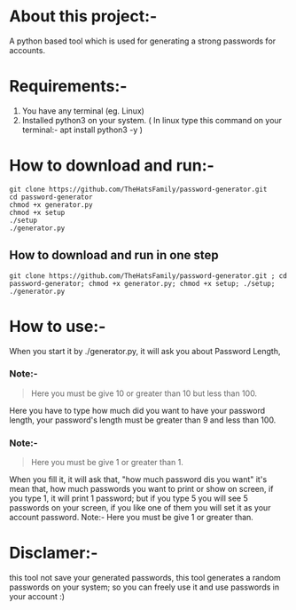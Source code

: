 # About this project:-
A python based tool which is used for generating a strong passwords for accounts.
# Requirements:-
1) You have any terminal (eg. Linux)
2) Installed python3 on your system. ( In linux type this command on your terminal:- apt install python3 -y )
# How to download and run:-
    git clone https://github.com/TheHatsFamily/password-generator.git
    cd password-generator
    chmod +x generator.py
    chmod +x setup
    ./setup
    ./generator.py
## How to download and run in one step
    git clone https://github.com/TheHatsFamily/password-generator.git ; cd password-generator; chmod +x generator.py; chmod +x setup; ./setup; ./generator.py
# How to use:-
When you start it by ./generator.py, it will ask you about Password Length,
### Note:-
> Here you must be give 10 or greater than 10 but less than 100.

Here you have to type how much did you want to have your password length, your password's length must be greater than 9 and less than 100.
### Note:-
> Here you must be give 1 or greater than 1.

When you fill it, it will ask that, "how much password dis you want" it's mean that, how much passwords you want to print or show on screen, if you type 1, it will print 1 password; but if you type 5 you will see 5 passwords on your screen, if you like one of them you will set it as your account password. Note:- Here you must be give 1 or greater than.
# Disclamer:-
this tool not save your generated passwords, this tool generates a random passwords on your system; so you can freely use it and use passwords in your account :)
